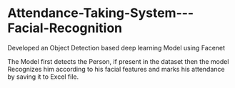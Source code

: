 # Attendance-Taking-System---Facial-Recognition
Developed an Object Detection based deep learning Model using Facenet

The Model first detects the Person, if present in the dataset then the model Recognizes him according to his facial features and marks his attendance by saving it to Excel file.
